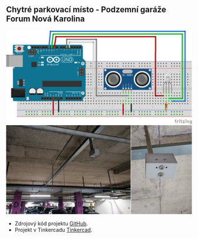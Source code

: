 





## Chytré parkovací místo - Podzemní garáže Forum Nová Karolina

![This is an image](https://github.com/davidvasicek/PJ_PRA/blob/main/img/Chytre_parkovaci_misto_podzemni_garaze_Forum_Nova_Karolina_zapojeni.png)
![This is an image](https://github.com/davidvasicek/PJ_PRA/blob/main/img/Chytre_parkovaci_misto_podzemni_garaze_Forum_Nova_Karolina_foto.jpg)

- Zdrojový kód projektu [GitHub](https://github.com/davidvasicek/PJ_PRA/blob/main/source_codes/Chytre_parkovaci_misto_podzemni_garaze_Forum_Nova_Karolina.ino).
- Projekt v Tinkercadu [Tinkercad](https://www.tinkercad.com/things/1zeZcPIeQJQ-fantastic-robo-bojo).
